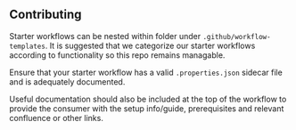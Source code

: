 ## Contributing

Starter workflows can be nested within folder under `.github/workflow-templates`. It is suggested that we categorize our starter workflows according to functionality so this repo remains managable.

Ensure that your starter workflow has a valid `.properties.json` sidecar file and is adequately documented.

Useful documentation should also be included at the top of the workflow to provide the consumer with the setup info/guide, prerequisites and relevant confluence or other links.